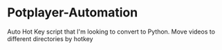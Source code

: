 # Potplayer-Automation

Auto Hot Key script that I'm looking to convert to Python.
Move videos to different directories by hotkey
